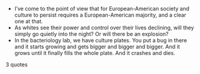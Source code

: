  - I’ve come to the point of view that for European-American society and culture to persist requires a European-American majority, and a clear one at that.
 - As whites see their power and control over their lives declining, will they simply go quietly into the night? Or will there be an explosion?
 - In the bacteriology lab, we have culture plates. You put a bug in there and it starts growing and gets bigger and bigger and bigger. And it grows until it finally fills the whole plate. And it crashes and dies.

3 quotes
